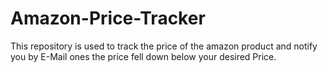 # Amazon-Price-Tracker
This repository is used to track the price of the amazon product and notify you by E-Mail ones the price fell down below your desired Price.
